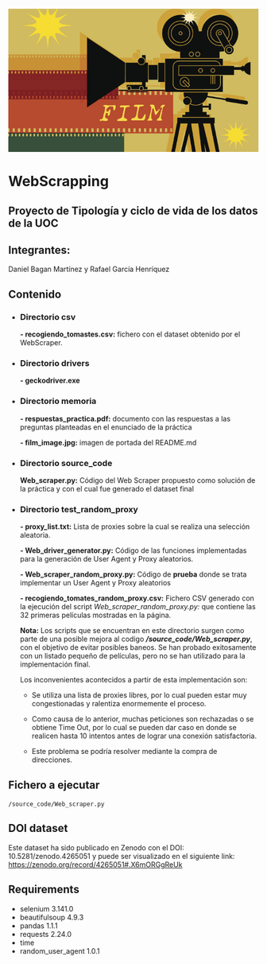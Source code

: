 

![Alt text](./memoria/film_image.jpg "Rastreador de Peliculas") 

# WebScrapping

## Proyecto de Tipología y ciclo de vida de los datos de la UOC

## Integrantes:

Daniel Bagan Martínez y Rafael García Henríquez

## Contenido

- ### Directorio csv
    **- recogiendo_tomastes.csv:** fichero con el dataset obtenido por el WebScraper.

- ### Directorio drivers
    **- geckodriver.exe**

- ### Directorio memoria
    **- respuestas_practica.pdf:**  documento con las respuestas a las preguntas planteadas en el enunciado de la práctica
    
    **- film_image.jpg:** imagen de portada del README.md

- ### Directorio source_code
    **Web_scraper.py:** Código del Web Scraper propuesto como solución de la práctica y con el cual fue generado el dataset final 

- ### Directorio test_random_proxy
    **- proxy_list.txt:** Lista de proxies sobre la cual se realiza una selección aleatoria.

    **- Web_driver_generator.py:**  Código de las funciones implementadas para la generación de User Agent y Proxy aleatorios.

    **- Web_scraper_random_proxy.py:**  Código de **prueba** donde se trata implementar un User Agent y Proxy aleatorios
    
    **- recogiendo_tomates_random_proxy.csv:** Fichero CSV generado con la ejecución del script *Web_scraper_random_proxy.py:* que contiene las 32 primeras películas mostradas en la página.


    **Nota:** Los scripts que se encuentran en este directorio surgen como parte de una posible mejora al codigo ***/source_code/Web_scraper.py***, con el objetivo de evitar posibles baneos. Se han probado exitosamente con un listado pequeño de películas, pero no se han utilizado para la implementación final.

    Los inconvenientes acontecidos a partir de esta implementación son:

    - Se utiliza una lista de proxies libres, por lo cual pueden estar muy congestionadas y ralentiza enormemente el proceso. 
    
    - Como causa de lo anterior, muchas peticiones son rechazadas o se obtiene Time Out, por lo cual se pueden dar caso en donde se realicen hasta 10 intentos antes de lograr una conexión satisfactoria.
    
    - Este problema se podría resolver mediante la compra de direcciones.

## Fichero a ejecutar
    /source_code/Web_scraper.py

## DOI dataset
Este dataset ha sido publicado en Zenodo con el DOI:  10.5281/zenodo.4265051 y puede ser visualizado en el siguiente link: https://zenodo.org/record/4265051#.X6mORGgReUk

## Requirements
- selenium 3.141.0
- beautifulsoup 4.9.3
- pandas 1.1.1
- requests 2.24.0
- time 
- random_user_agent 1.0.1
